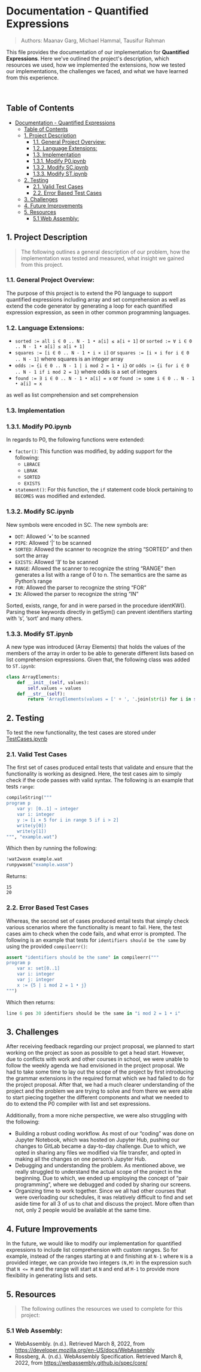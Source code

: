 # Documentation - Quantified Expressions

> Authors: Maanav Garg, Michael Hammal, Tausifur Rahman

This file provides the documentation of our implementation for **Quantified Expressions**. Here we've outlined the project's description, which resources we used, how we implemented the extensions, how we tested our implementations, the challenges we faced, and what we have learned from this experience. 

<br/>


## Table of Contents

- [Documentation - Quantified Expressions](#documentation---quantified-expressions)
  - [Table of Contents](#table-of-contents)
  - [1. Project Description](#1-project-description)
    - [1.1. General Project Overview:](#11-general-project-overview)
    - [1.2. Language Extensions:](#12-language-extensions)
    - [1.3. Implementation](#13-implementation)
    - [1.3.1. Modify P0.ipynb](#131-modify-p0ipynb)
    - [1.3.2. Modify SC.ipynb](#132-modify-scipynb)
    - [1.3.3. Modify ST.ipynb](#133-modify-stipynb)
  - [2. Testing](#2-testing)
    - [2.1. Valid Test Cases](#21-valid-test-cases)
    - [2.2. Error Based Test Cases](#22-error-based-test-cases)
  - [3. Challenges](#3-challenges)
  - [4. Future Improvements](#4-future-improvements)
  - [5. Resources](#5-resources)
    - [5.1 Web Assembly:](#51-web-assembly)


## 1. Project Description
> The following outlines a general description of our problem, how the implementation was tested and measured, what insight we gained from this project.

### 1.1. General Project Overview:
The purpose of this project is to extend the P0 language to support quantified expressions including array and set comprehension as well as extend the code generator by generating a loop for each quantified expression expression, as seen in other common programming languages. 

### 1.2. Language Extensions:
- `sorted := all i ∈ 0 .. N - 1 • a[i] ≤ a[i + 1]`   or   `sorted := ∀ i ∈ 0 .. N - 1 • a[i] ≤ a[i + 1]`
- `squares := [i ∈ 0 .. N - 1 • i × i]`   or    `squares := [i × i for i ∈ 0 .. N - 1]`    where squares is an integer array
- `odds := {i ∈ 0 .. N - 1 | i mod 2 = 1 • i}`    or    `odds := {i for i ∈ 0 .. N - 1 if i mod 2 = 1}`    where odds is a set of integers
- `found := ∃ i ∈ 0 .. N - 1 • a[i] = x`    or    `found := some i ∈ 0 .. N - 1 • a[i] = x`

as well as list comprehension and set comprehension

### 1.3. Implementation

### 1.3.1. Modify P0.ipynb

In regards to P0, the following functions were extended: 
- `factor()`: This function was modified, by adding support for the following: 
    - `LBRACE`
    - `LBRAK`
    - `SORTED`
    - `EXISTS`
- `statement()`: For this function, the `if` statement code block pertaining to `BECOMES` was modified and extended. 

### 1.3.2. Modify SC.ipynb

New symbols were encoded in SC. The new symbols are:
- `DOT`: Allowed ‘•’ to be scanned
- `PIPE`: Allowed ‘|’ to be scanned
- `SORTED`: Allowed the scanner to recognize the string “SORTED” and then sort the array
- `EXISTS`: Allowed ‘∃’ to be scanned
- `RANGE`: Allowed the scanner to recognize the string “RANGE” then generates a list with a range of 0 to n. The semantics are the same as Python’s range
- `FOR`: Allowed the parser to recognize the string “FOR” 
- `IN`: Allowed the parser to recognize the string “IN” 

Sorted, exists, range, for and in were parsed in the procedure identKW(). Parsing these keywords directly in getSym() can prevent identifiers starting with ‘s’, ‘sort’ and many others.

### 1.3.3. Modify ST.ipynb

A new type was introduced (Array Elements) that holds the values of the members of the array in order to be able to generate different lists based on list comprehension expressions. Given that, the following class was added to `ST.ipynb`:

```python
class ArrayElements:
    def __init__(self, values):
        self.values = values
    def __str__(self):
        return 'ArrayElements(values = [' + ', '.join(str(i) for i in self.values) + '])'
```

## 2. Testing

To test the new functionality, the test cases are stored under [TestCases.ipynb](../src/TestCases.ipynb)

### 2.1. Valid Test Cases 
The first set of cases produced entail tests that validate and ensure that the functionality is working as designed. Here, the test cases aim to simply check if the code passes with valid syntax. The following is an example that tests `range`:

```python 
compileString("""
program p
    var y: [0..1] → integer
    var i: integer
    y := [i × 5 for i in range 5 if i > 2]
    write(y[0])
    write(y[1])
""", "example.wat")
```

Which then by running the following:
```python
!wat2wasm example.wat
runpywasm("example.wasm")
```

Returns:
```
15
20
```

### 2.2. Error Based Test Cases
Whereas, the second set of cases produced entail tests that simply check various scenarios where the functionality is meant to fail. Here, the test cases aim to check when the code fails, and what error is prompted. The following is an example that tests for `identifiers should be the same` by using the provided `compileerr()`:

```python
assert "identifiers should be the same" in compileerr("""
program p
    var x: set[0..1]
    var i: integer
    var j: integer
    x := {5 | i mod 2 = 1 • j}
""")
```

Which then returns:

```python 
line 6 pos 30 identifiers should be the same in "i mod 2 = 1 • i"
```


## 3. Challenges
After receiving feedback regarding our project proposal, we planned to start working on the project as soon as possible to get a head start. However, due to conflicts with work and other courses in school, we were unable to follow the weekly agenda we had envisioned in the project proposal. We had to take some time to lay out the scope of the project by first introducing the grammar extensions in the required format which we had failed to do for the project proposal. After that, we had a much clearer understanding of the project and the problem we are trying to solve and from there we were able to start piecing together the different components and what we needed to do to extend the P0 compiler with list and set expressions. 

Additionally, from a more niche perspective, we were also struggling with the following:

- Building a robust coding workflow. As most of our “coding” was done on Jupyter Notebook, which was hosted on Jupyter Hub, pushing our changes to GitLab became a day-to-day challenge. Due to which, we opted in sharing any files we modified via file transfer, and opted in making all the changes on one person’s Jupyter Hub. 
- Debugging and understanding the problem. As mentioned above, we really struggled to understand the actual scope of the project in the beginning. Due to which, we ended up employing the concept of “pair programming”, where we debugged and coded by sharing our screens. 
- Organizing time to work together. Since we all had other courses that were overloading our schedules, it was relatively difficult to find and set aside time for all 3 of us to chat and discuss the project. More often than not, only 2 people would be available at the same time. 


## 4. Future Improvements
In the future, we would like to modify our implementation for quantified expressions to include list comprehension with custom ranges. So for example, instead of the ranges starting at `0` and finishing at `N-1` where `N` is a provided integer, we can provide two integers `(N,M)` in the expression such that `N <= M` and the range will start at `N` and end at `M-1` to provide more flexibility in generating lists and sets.

## 5. Resources
> The following outlines the resources we used to complete for this project: 

### 5.1 Web Assembly:
- WebAssembly. (n.d.). Retrieved March 8, 2022, from <https://developer.mozilla.org/en-US/docs/WebAssembly>
- Rossberg, A. (n.d.). WebAssembly Specification. Retrieved March 8, 2022, from <https://webassembly.github.io/spec/core/>
